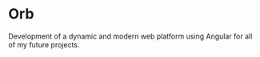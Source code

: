 # Orb
Development of a dynamic and modern web platform using Angular for all of my future projects.
